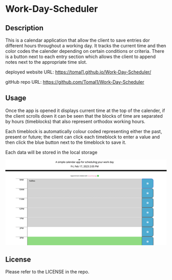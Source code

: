 # Work-Day-Scheduler

## Description

This is a calendar application that allow the client to save entries dor different hours throughout a working day.
It tracks the current time and then color codes the calender depending on certain conditions or criteria.
There is a button next to each entry section which allows the client to append notes next to the appropriate time slot.

deployed website URL: https://tomal1.github.io/Work-Day-Scheduler/

gitHub repo URL: https://github.com/Tomal1/Work-Day-Scheduler

## Usage

Once the app is opened it displays current time at the top of the calender, if the client scrolls down it can be seen that the blocks of time are separated by hours (timeblocks) that also represent orthodox working hours.

Each timeblock is automatically colour coded representing either the past, present or future; the client can click each timeblock to enter a value and then click the blue button next to the timeblock to save it.

Each data will be stored in the local storage

![alt text](assets/Screenshot.png)

## License
Please refer to the LICENSE in the repo.